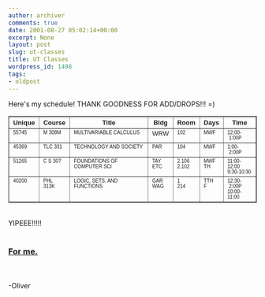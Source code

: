 ```yaml
---
author: archiver
comments: true
date: 2001-08-27 05:02:14+00:00
excerpt: None
layout: post
slug: ut-classes
title: UT Classes
wordpress_id: 1498
tags:
- oldpost
---
```


Here's my schedule! THANK GOODNESS FOR ADD/DROPS!!! =)<br /><table border="1">  <tr>    <th><font face="Arial" size="2">Unique</font></th>    <th><font face="Arial" size="2">Course</font></th>    <th><font face="Arial" size="2">Title</font></th>    <th><font face="Arial" size="2">Bldg</font></th>    <th><font face="Arial" size="2">Room</font></th>    <th><font face="Arial" size="2">Days</font></th>    <th><font face="Arial" size="2">Time</font></th>  </tr>  <tr vAlign="top">    <td><font face="Arial" size="1">55745</font></td>    <td><font face="Arial" size="1">M 308M</font></td>    <td><font face="Arial" size="1">MULTIVARIABLE CALCULUS</font></td>    <td><font face="Arial" size="2">WRW<br />      </font></td>    <td><font face="Arial" size="1">102<br />      </font></td>    <td><font face="Arial" size="1">MWF<br />      </font></td>    <td><font face="Arial" size="1">12:00-&nbsp;1:00P</font></td>  </tr>  <tr vAlign="top">    <td><font face="Arial" size="1">45369</font></td>    <td><font face="Arial" size="1">TLC 331</font></td>    <td><font face="Arial" size="1">TECHNOLOGY AND SOCIETY</font></td>    <td><font face="Arial" size="1">PAR<br />      </font></td>    <td><font face="Arial" size="1">104<br />      </font></td>    <td><font face="Arial" size="1">MWF<br />      </font></td>    <td><font face="Arial" size="1">1:00-&nbsp;2:00P</font></td>  </tr>  <tr vAlign="top">    <td><font face="Arial" size="1">51265</font></td>    <td><font face="Arial" size="1">C S 307</font></td>    <td><font face="Arial" size="1">FOUNDATIONS OF COMPUTER SCI</font></td>    <td><font face="Arial" size="1">TAY<br />      ETC<br />      </font></td>    <td><font face="Arial" size="1">2.106<br />      2.102<br />      </font></td>    <td><font face="Arial" size="1">MWF<br />      TH<br />      </font></td>    <td><font face="Arial" size="1">11:00-12:00<br />      9:30-10:30</font></td>  </tr>  <tr vAlign="top">    <td><font face="Arial" size="1">40200</font></td>    <td><font face="Arial" size="1">PHL 313K</font></td>    <td><font face="Arial" size="1">LOGIC, SETS, AND FUNCTIONS</font></td>    <td><font face="Arial" size="1">GAR<br />      WAG<br />      </font></td>    <td><font face="Arial" size="1">1<br />      214<br />      </font></td>    <td><font face="Arial" size="1">TTH<br />      F<br />      </font></td>    <td><font face="Arial" size="1">12:30-&nbsp;2:00P<br />      10:00-11:00</font></td>  </tr></table><br />YIPEEE!!!!!<br /><br /><h3><a href="http://www.oliverweb.com/stuff/schedule.shtml">For me.</a></h3><br /><br />-Oliver